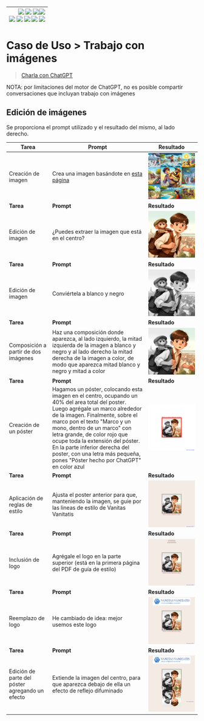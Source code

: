 <div align=right>

|[![](https://img.shields.io/badge/-Inicio-FFF?style=flat&logo=Emlakjet&logoColor=black)](/README.md) [![](https://img.shields.io/badge/-Introducción-FFF?style=flat&logo=abbrobotstudio&logoColor=black)](/documentos/intro.md) [![](https://img.shields.io/badge/-Panorámica-FFF?style=flat&logo=openstreetmap&logoColor=black)](/documentos/panoramica.md)[![](https://img.shields.io/badge/-Modelos_de_lenguaje-FFF?style=flat&logo=LiveChat&logoColor=black)](/documentos/LLMs.md)<br>  [![](https://img.shields.io/badge/-Prompts-FFF?style=flat&logo=Proton&logoColor=black)](/documentos/prompts/README.md) [![](https://img.shields.io/badge/-Ing,_de_prompts-FFF?style=flat&logo=googleearthengine&logoColor=black)](/documentos/ingenieriaDePrompts/README.md) [![](https://img.shields.io/badge/-Patrones-FFF?style=flat&logo=textpattern&logoColor=black)](/documentos/ingenieriaDePrompts/patrones/README.md) [![](https://img.shields.io/badge/8vP-FFF?style=flat&logo=v8&logoColor=black)](/documentos/prompts/mejoresPracticas/8virtudesDelPrompting.md) [![](https://img.shields.io/badge/-Casos_de_uso-FFF?style=flat&logo=gitbook&logoColor=black)](/documentos/casosDeUso/README.md)|
|-:|

</div>

# Caso de Uso > Trabajo con imágenes

> [Charla con ChatGPT](https://chat.openai.com/c/a201c041-8f0c-496f-94fc-def539435ae4)

NOTA: por limitaciones del motor de ChatGPT, no es posible compartir conversaciones que incluyan trabajo con imágenes


## Edición de imágenes

Se proporciona el prompt utilizado y el resultado del mismo, al lado derecho.

|Tarea|Prompt|Resultado|
|-|-|-|
|Creación de imagen|Crea una imagen basándote en [esta página](https://github.com/mmasias/prg1-22-23/blob/main/retos/viajeDeMarco.md)|![](https://raw.githubusercontent.com/puntoReflex/.github/main/images/viajeMarco.png)
|**Tarea**|**Prompt**|**Resultado**|
|Edición de imagen|¿Puedes extraer la imagen que está en el centro?|![](/documentos/imagenes/MarcoMono3.webp)
|**Tarea**|**Prompt**|**Resultado**|
|Edición de imagen|Conviértela a blanco y negro|![](/documentos/imagenes/MarcoMono2.png)
|**Tarea**|**Prompt**|**Resultado**|
|Composición a partir de dos imágenes|Haz una composición donde aparezca, al lado izquierdo, la mitad izquierda de la imagen a blanco y negro  y al lado derecho la mitad derecha de la imagen a color, de modo que aparezca mitad blanco y negro y mitad a color|![](/documentos/imagenes/MarcoMono1.png)
|**Tarea**|**Prompt**|**Resultado**|
|Creación de un póster|Hagamos un póster, colocando esta imagen en el centro, ocupando un 40% del area total del poster. Luego agrégale un marco alrededor de la imagen. Finalmente, sobre el marco pon el texto "Marco y un mono, dentro de un marco" con letra grande, de color rojo que ocupe toda la extensión del póster. En la parte inferior derecha del poster, con una letra más pequeña, pones "Póster hecho por ChatGPT" en color azul|![](/documentos/imagenes/final_poster.png)
|**Tarea**|**Prompt**|**Resultado**|
|Aplicación de reglas de estilo|Ajusta el poster anterior para que, manteniendo la imagen, se guie por las lineas de estilo de Vanitas Vanitatis|![](/documentos/imagenes/poster_vv_style.png)
|**Tarea**|**Prompt**|**Resultado**|
|Inclusión de logo|Agrégale el logo en la parte superior (está en la primera página del PDF de guía de estilo)|![](/documentos/imagenes/poster_with_vv_logo.png)
|**Tarea**|**Prompt**|**Resultado**|
|Reemplazo de logo|He cambiado de idea: mejor usemos este logo|![](/documentos/imagenes/final_poster_with_real_logo.png)
|**Tarea**|**Prompt**|**Resultado**|
|Edición de parte del póster agregando un efecto|Extiende la imagen del centro, para que aparezca debajo de ella un efecto de reflejo difuminado|![](/documentos/imagenes/extended_poster_with_reflection.png)
